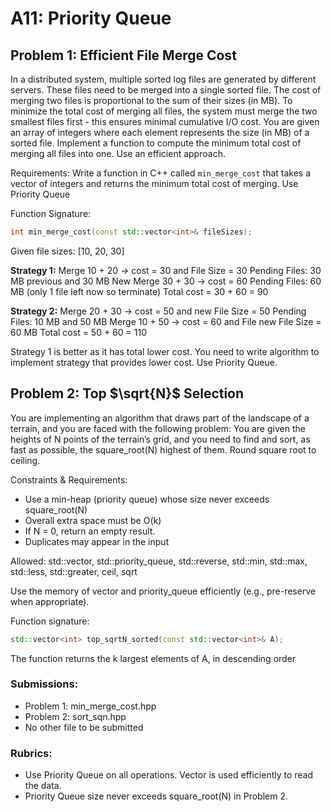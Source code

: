# A11: Priority Queue



## Problem 1: Efficient File Merge Cost


In a distributed system, multiple sorted log files are generated by different servers. These files need to be merged into a single sorted file. The cost of merging two files is proportional to the sum of their sizes (in MB). To minimize the total cost of merging all files, the system must merge the two smallest files first - this ensures minimal cumulative I/O cost. You are given an array of integers where each element represents the size (in MB) of a sorted file. Implement a function to compute the minimum total cost of merging all files into one. Use an efficient approach.

Requirements:
Write a function in C++ called `min_merge_cost` that takes a vector of integers and returns the minimum total cost of merging. Use Priority Queue

Function Signature:
```cpp
int min_merge_cost(const std::vector<int>& fileSizes);
```

Given file sizes: [10, 20, 30]

**Strategy 1:**
Merge 10 + 20 -> cost = 30 and File Size = 30
Pending Files: 30 MB previous and 30 MB New
Merge 30 + 30 -> cost = 60
Pending Files: 60 MB (only 1 file left now so terminate)
Total cost = 30 + 60 = 90

**Strategy 2:**
Merge 20 + 30 -> cost = 50 and new File Size = 50
Pending Files: 10 MB and 50 MB
Merge 10 + 50 → cost = 60 and File new File Size = 60 MB
Total cost = 50 + 60 = 110

Strategy 1 is better as it has total lower cost. You need to write algorithm to implement strategy that provides lower cost. Use Priority Queue.



## Problem 2: Top $\sqrt{N}$ Selection

You are implementing an algorithm that draws part of the landscape of a terrain, and you are faced with the following problem: You are given the heights of N points of the terrain’s grid, and you need to find and sort, as fast as possible, the square_root(N) highest of them. Round square root to ceiling. 

Constraints & Requirements:
* Use a min-heap (priority queue) whose size never exceeds square_root(N)
* Overall extra space must be O(k)
* If N = 0, return an empty result.
* Duplicates may appear in the input


Allowed: std::vector, std::priority_queue, std::reverse, std::min, std::max, std::less, std::greater, ceil, sqrt

Use the memory of vector and priority_queue efficiently (e.g., pre-reserve when appropriate).

Function signature:

```cpp
std::vector<int> top_sqrtN_sorted(const std::vector<int>& A);
```

The function returns the k largest elements of A, in descending order



### Submissions:

* Problem 1: min_merge_cost.hpp 
* Problem 2: sort_sqn.hpp
* No other file to be submitted

### Rubrics:

* Use Priority Queue on all operations. Vector is used efficiently to read the data.
* Priority Queue size never exceeds square_root(N) in Problem 2.
